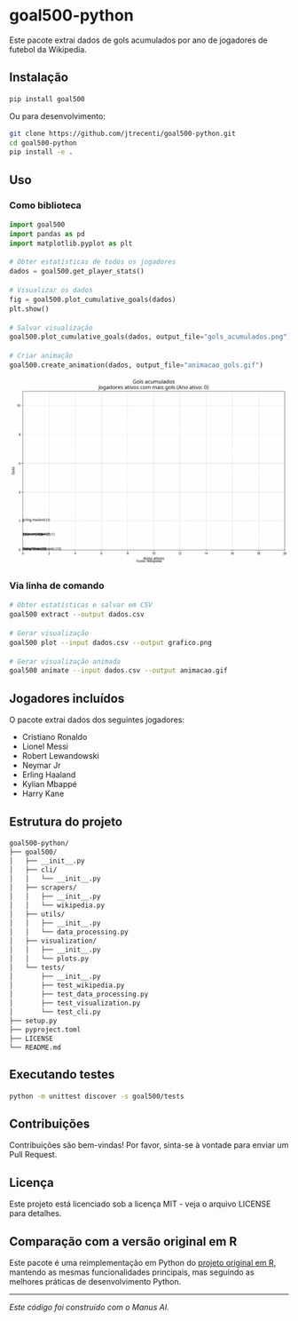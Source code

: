 # goal500-python

Este pacote extrai dados de gols acumulados por ano de jogadores de futebol da Wikipedia.

## Instalação

```bash
pip install goal500
```

Ou para desenvolvimento:

```bash
git clone https://github.com/jtrecenti/goal500-python.git
cd goal500-python
pip install -e .
```

## Uso

### Como biblioteca

```python
import goal500
import pandas as pd
import matplotlib.pyplot as plt

# Obter estatísticas de todos os jogadores
dados = goal500.get_player_stats()

# Visualizar os dados
fig = goal500.plot_cumulative_goals(dados)
plt.show()

# Salvar visualização
goal500.plot_cumulative_goals(dados, output_file="gols_acumulados.png")

# Criar animação
goal500.create_animation(dados, output_file="animacao_gols.gif")
```

![](images/cumulative_goals.gif)

### Via linha de comando

```bash
# Obter estatísticas e salvar em CSV
goal500 extract --output dados.csv

# Gerar visualização
goal500 plot --input dados.csv --output grafico.png

# Gerar visualização animada
goal500 animate --input dados.csv --output animacao.gif
```

## Jogadores incluídos

O pacote extrai dados dos seguintes jogadores:
- Cristiano Ronaldo
- Lionel Messi
- Robert Lewandowski
- Neymar Jr
- Erling Haaland
- Kylian Mbappé
- Harry Kane

## Estrutura do projeto

```
goal500-python/
├── goal500/
│   ├── __init__.py
│   ├── cli/
│   │   └── __init__.py
│   ├── scrapers/
│   │   ├── __init__.py
│   │   └── wikipedia.py
│   ├── utils/
│   │   ├── __init__.py
│   │   └── data_processing.py
│   ├── visualization/
│   │   ├── __init__.py
│   │   └── plots.py
│   └── tests/
│       ├── __init__.py
│       ├── test_wikipedia.py
│       ├── test_data_processing.py
│       ├── test_visualization.py
│       └── test_cli.py
├── setup.py
├── pyproject.toml
├── LICENSE
└── README.md
```

## Executando testes

```bash
python -m unittest discover -s goal500/tests
```

## Contribuições

Contribuições são bem-vindas! Por favor, sinta-se à vontade para enviar um Pull Request.

## Licença

Este projeto está licenciado sob a licença MIT - veja o arquivo LICENSE para detalhes.

## Comparação com a versão original em R

Este pacote é uma reimplementação em Python do [projeto original em R](https://github.com/jtrecenti/goal500), mantendo as mesmas funcionalidades principais, mas seguindo as melhores práticas de desenvolvimento Python.

---

*Este código foi construído com o Manus AI.*
